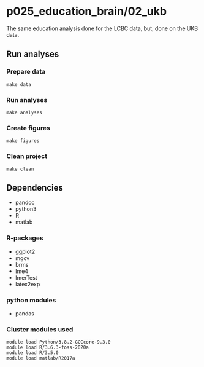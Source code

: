 # p025_education_brain/02_ukb
The same education analysis done for the LCBC data, but, done on the UKB data.

## Run analyses

### Prepare data
```
make data
```
### Run analyses
```
make analyses
```
### Create figures
```
make figures
```
### Clean project
```
make clean
```
## Dependencies
- pandoc
- python3
- R
- matlab

### R-packages
- ggplot2
- mgcv
- brms
- lme4
- lmerTest
- latex2exp

### python modules
- pandas

### Cluster modules used
```
module load Python/3.8.2-GCCcore-9.3.0
module load R/3.6.3-foss-2020a 
module load R/3.5.0
module load matlab/R2017a
```
